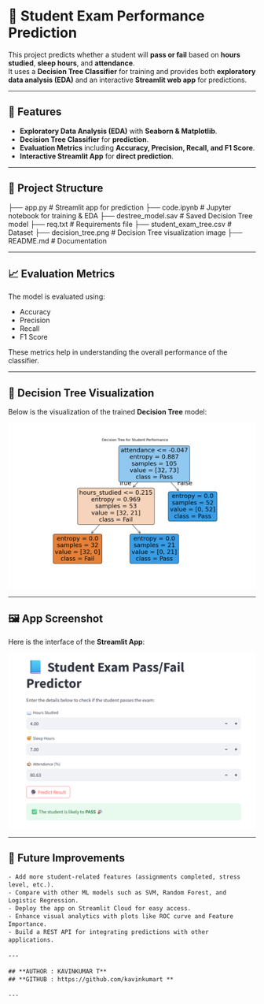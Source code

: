 # 📘 **Student Exam Performance Prediction**

This project predicts whether a student will **pass or fail** based on **hours studied**, **sleep hours**, and **attendance**.  
It uses a **Decision Tree Classifier** for training and provides both **exploratory data analysis (EDA)** and an interactive **Streamlit web app** for predictions.  

---

## 🚀 **Features**

- **Exploratory Data Analysis (EDA)** with **Seaborn & Matplotlib**.  
- **Decision Tree Classifier** for **prediction**.  
- **Evaluation Metrics** including **Accuracy, Precision, Recall, and F1 Score**.  
- **Interactive Streamlit App** for **direct prediction**.  

---

## 📂 **Project Structure**

├── app.py                  # Streamlit app for prediction
├── code.ipynb              # Jupyter notebook for training & EDA
├── destree_model.sav       # Saved Decision Tree model
├── req.txt                 # Requirements file
├── student_exam_tree.csv   # Dataset
├── decision_tree.png       # Decision Tree visualization image
├── README.md               # Documentation

---

## 📈 **Evaluation Metrics**

The model is evaluated using:

- Accuracy  
- Precision  
- Recall  
- F1 Score  

These metrics help in understanding the overall performance of the classifier.  

---

## 🌳 **Decision Tree Visualization**

Below is the visualization of the trained **Decision Tree** model:  

![Decision Tree](decision_tree.png)

---

## 🖼️ **App Screenshot**

Here is the interface of the **Streamlit App**:  

![Streamlit App](appimg.png)

---

## 📌 **Future Improvements**

```text
- Add more student-related features (assignments completed, stress level, etc.).  
- Compare with other ML models such as SVM, Random Forest, and Logistic Regression.  
- Deploy the app on Streamlit Cloud for easy access.  
- Enhance visual analytics with plots like ROC curve and Feature Importance.  
- Build a REST API for integrating predictions with other applications.  

---

## **AUTHOR : KAVINKUMAR T**
## **GITHUB : https://github.com/kavinkumart **

---

